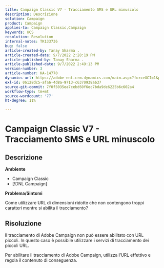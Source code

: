 ```yaml
---
title: Campaign Classic V7 - Tracciamento SMS e URL minuscolo
description: Descrizione
solution: Campaign
product: Campaign
applies-to: Campaign Classic,Campaign
keywords: KCS
resolution: Resolution
internal-notes: TK133736
bug: false
article-created-by: Tanay Sharma .
article-created-date: 9/7/2022 2:28:19 PM
article-published-by: Tanay Sharma .
article-published-date: 9/7/2022 2:49:13 PM
version-number: 3
article-number: KA-14770
dynamics-url: https://adobe-ent.crm.dynamics.com/main.aspx?forceUCI=1&pagetype=entityrecord&etn=knowledgearticle&id=da90614b-b92e-ed11-9db1-002248086735
exl-id: 06128dc5-afa6-4d8a-9713-c6370938a637
source-git-commit: 7f0f5035ea7cebd60f6ec7bda9de6225b6c602a4
workflow-type: tm+mt
source-wordcount: '77'
ht-degree: 11%

---
```


# Campaign Classic V7 - Tracciamento SMS e URL minuscolo

## Descrizione


<b>Ambiente</b>

- Campaign Classic
- [!DNL Campaign]




<b>Problema/Sintomi</b>

Come utilizzare URL di dimensioni ridotte che non contengono troppi caratteri mentre si abilita il tracciamento?


## Risoluzione


Il tracciamento di Adobe Campaign non può essere abilitato con URL piccoli. In questo caso è possibile utilizzare i servizi di tracciamento dei piccoli URL.

Per abilitare il tracciamento di Adobe Campaign, utilizza l’URL effettivo e regola il contenuto di conseguenza.
